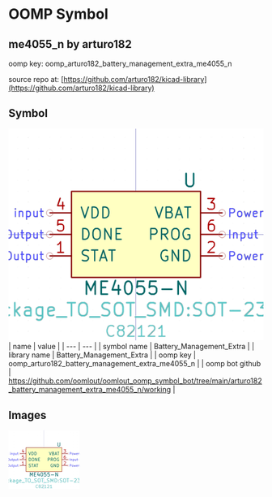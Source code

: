 # OOMP Symbol  
## me4055_n  by arturo182  
  
oomp key: oomp_arturo182_battery_management_extra_me4055_n  
  
source repo at: [https://github.com/arturo182/kicad-library](https://github.com/arturo182/kicad-library)  
## Symbol  
  
[![working.png](working_600.png)](working.png)  
| name | value | 
| --- | --- | 
| symbol name | Battery_Management_Extra | 
| library name | Battery_Management_Extra | 
| oomp key | oomp_arturo182_battery_management_extra_me4055_n | 
| oomp bot github | https://github.com/oomlout/oomlout_oomp_symbol_bot/tree/main/arturo182_battery_management_extra_me4055_n/working | 
## Images  
  
[![working.png](working_140.png)](working.png)  
